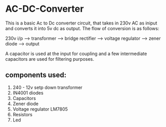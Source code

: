 
# AC-DC-Converter

This is a basic Ac to Dc converter circuit, that takes in 230v AC as iniput and converts it into 5v dc as output. The flow of conversion is as follows:

230v i/p --> transformer --> bridge rectifier --> voltage regulator --> zener diode --> output

A capacitor is used at the input for coupling and a few intermediate capacitors are used for filtering purposes.


## components used:

1. 240 - 12v setp down transformer
2. IN4001 diodes
3. Capacitors
4. Zener diode
5. Voltage regulator LM7805
6. Resistors
7. Led

